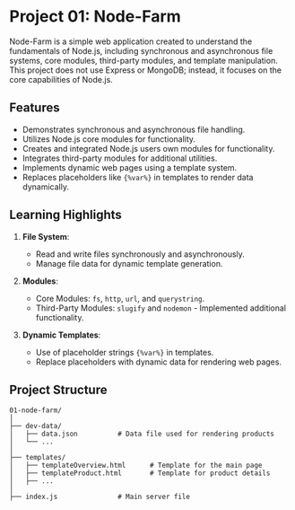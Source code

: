 # Project 01: Node-Farm

Node-Farm is a simple web application created to understand the fundamentals of Node.js, including synchronous and asynchronous file systems, core modules, third-party modules, and template manipulation. This project does not use Express or MongoDB; instead, it focuses on the core capabilities of Node.js.

## Features

- Demonstrates synchronous and asynchronous file handling.
- Utilizes Node.js core modules for functionality.
- Creates and integrated Node.js users own modules for functionality.
- Integrates third-party modules for additional utilities.
- Implements dynamic web pages using a template system.
- Replaces placeholders like `{%var%}` in templates to render data dynamically.

## Learning Highlights

1. **File System**:
   - Read and write files synchronously and asynchronously.
   - Manage file data for dynamic template generation.

2. **Modules**:
   - Core Modules: `fs`, `http`, `url`, and `querystring`.
   - Third-Party Modules: `slugify` and `nodemon` - Implemented additional functionality.

3. **Dynamic Templates**:
   - Use of placeholder strings `{%var%}` in templates.
   - Replace placeholders with dynamic data for rendering web pages.

## Project Structure

```plaintext
01-node-farm/
│
├── dev-data/
│   ├── data.json          # Data file used for rendering products
│   └── ...
│
├── templates/
│   ├── templateOverview.html      # Template for the main page
│   ├── templateProduct.html       # Template for product details
│   ├── ...
│
├── index.js               # Main server file

